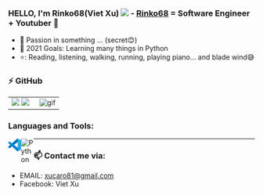 
### HELLO, I'm Rinko68(Viet Xu) <img src="https://media.giphy.com/media/hvRJCLFzcasrR4ia7z/giphy.gif" width="25px"> -  [Rinko68][website] = Software Engineer + Youtuber 🌻  


- 🔭 Passion in something ... (secret😊)
- 💪 2021 Goals: Learning many things in Python
- ⭐: Reading, listening, walking, running, playing piano... and blade wind😅

### :zap: GitHub

<table>
<tr>
  <td width="48%">
    <img src="https://github-readme-stats.vercel.app/api?username=Rinko68&show_icons=true&hide=contribs,issues&hide_border=true" />
    <img src="https://github-readme-stats.vercel.app/api/top-langs/?username=Rinko78&layout=compact&show_icons=true&hide_border=true" />
  </td>
  <td width="52%"><img alt="gif" align="right" src="[https://i.pinimg.com/originals/5a/16/25/5a162542bceba7391d51ac4f1cdff2af.gif](https://i.pinimg.com/originals/81/76/ad/8176ad4bc8fff10041034622e8e251ea.gif)"/></td>
</tr>
<table>

### Languages and Tools:
<img align="left" alt="Visual Studio Code" width="26px" src="https://raw.githubusercontent.com/github/explore/80688e429a7d4ef2fca1e82350fe8e3517d3494d/topics/visual-studio-code/visual-studio-code.png" />
<img align="left" alt="Python" width="26px" src="https://upload.wikimedia.org/wikipedia/commons/thumb/0/0a/Python.svg/1200px-Python.svg.png" /> 

---

### 📫 Contact me via:
- EMAIL: xucaro81@gmail.com
- Facebook: Viet Xu

[website]: https://www.facebook.com/vietxu1337
